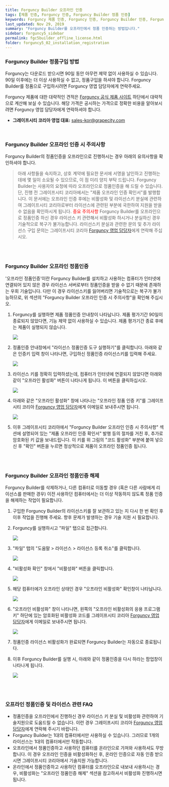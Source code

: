 ```yaml
---
title: Forguncy Builder 오프라인 인증
tags: [제품 인증, Forguncy 인증, Forguncy Builder 정품 인증]
keywords: Forguncy 제품 인증, Forguncy 인증, Forguncy Builder 인증, Forguncy 정품, Forguncy 정품 인증, Forguncy Builder 정품, Forguncy Builder 정품 인증
last_updated: Nov 29, 2019
summary: "Forguncy Builder를 오프라인에서 정품 인증하는 방법입니다."
sidebar: forguncy5_sidebar
permalink: fgc5builder_offline_license.html
folder: forguncy5_02_installation_registration
---
```


### Forguncy Builder 정품구입 방법

Forguncy는 다운로드 받으시면 90일 동안 아무런 제약 없이 사용하실 수 있습니다. 90일 이후에는 더 이상 사용하실 수 없고, 정품구입을 하셔야 합니다. Forguncy Builder를 정품으로 구입하시려면 Forguncy 영엽 담당자에게 연락주세요.

Forguncy 제품에 대한 대략적인 견적은 [Forguncy 공식 제품 사이트](https://www.grapecity.co.kr/solutions/forguncy) 하단에서 대략적으로 계산해 보실 수 있습니다. 해당 가격은 공시하는 가격으로 정확한 비용을 알아보시려면 Forguncy 영업 담당자에게 연락하셔야 합니다.

- **그레이프시티 코리아 영업 대표:** [sales-kor@grapecity.com](mailto:sales-kor@grapecity.com)

<br />

### Forguncy Builder 오프라인 인증 시 주의사항

Forguncy Builder의 정품인증을 오프라인으로 진행하시는 경우 아래의 유의사항을 확인하셔야 합니다.

> 아래 사항들을 숙지하고, 상호 계약에 필요한 문서에 서명을 날인하고 진행하는 데에 몇 일이 소요될 수 있으므로, 이 점 미리 양지 부탁 드립니다.
> Forguncy Builder는 사용자의 요청에 따라 오프라인으로 정품인증을 해 드릴 수 있습니다. 단, 진행 전 그레이프시티 코리아에서는 "제품 오프라인 인증 확인서"를 발행합니다. 이 문서에는 오프라인 인증 후에는 비활성화 및 라이선스키 분실에 관련하여 그레이프시티 코리아로부터 라이선스에 관련된 부분에 국한하여 지원을 받을 수 없음을 확인하시게 됩니다.
> <font color="red">중요 주의사항</font>
> Forguncy Builder를 오프라인으로 정품인증 하신 경우 라이선스 키 관련해서 비활성화 하시거나 분실하신 경우 기술적으로 복구가 불가능합니다.
> 라이선스키 분실과 관련한 문의 및 추가 라이선스 구입 문의는 그레이프시티 코리아 [Forguncy 영업 담당자](mailto:sales-kor@grapecity.com)에게 연락해 주십시오.

<br /><br />

### Forguncy Builder 오프라인 정품인증

'오프라인 정품인증'이란 Forguncy Builder를 설치하고 사용하는 컴퓨터가 인터넷에 연결되어 있지 않은 경우 라이선스 서버로부터 정품인증을 받을 수 없기 때문에 존재하는 우회 기술입니다. 다만 이 경우 라이선스키를 잃어버리면 기술적으로는 복구가 불가능하므로, 위 섹션의 "Forguncy Builder 오프라인 인증 시 주의사항"을 확인해 주십시오.

1. Forguncy를 실행하면 제품 정품인증 안내창이 나타납니다. 제품 평가기간 90일이 종료되지 않았다면, 기능 제약 없이 사용하실 수 있습니다. 제품 평가기간 종료 후에는 제품이 실행되지 않습니다.

    ![]({{site.url}}/images/forguncy5/license_register01.png)

2. 정품인증 안내창에서 "라이선스 정품인증 도구 실행하기"를 클릭합니다. 아래와 같은 인증키 입력 창이 나타나면, 구입하신 정품인증 라이선스키를 입력해 주세요.

    ![]({{site.url}}/images/forguncy5/license_register02.png)

3. 라이선스 키를 정확히 입력하셨는데, 컴퓨터가 인터넷에 연결되지 않았다면 아래와 같이 "오프라인 활성화" 버튼이 나타나게 됩니다. 이 버튼을 클릭하십시오.

    ![]({{site.url}}/images/forguncy5/license_offline_register03.png)

4. 아래와 같은 "오프라인 활성화" 창에 나타나는 "오프라인 정품 인증 키"를 그레이프시티 코리아 [Forguncy 영업 담당자](mailto:sales-kor@grapecity.com)에게 이메일로 보내주시면 됩니다.

    ![]({{site.url}}/images/forguncy5/license_offline_register04.png)

5. 이후 그레이프시티 코리아에서 "Forguncy Builder 오프라인 인증 시 주의사항" 섹션에 설명되어 있는 "제품 오프라인 인증 확인서" 발행 등의 절차를 거친 후, 추가로 암호화된 키 값을 보내드립니다. 이 키를 위 그림의 "코드 활성화" 부분에 붙여 넣으신 후 "확인" 버튼을 누르면 정상적으로 제품이 오프라인 정품인증 됩니다.

<br /><br />

### Forguncy Builder 오프라인 정품인증 해제

Forguncy Builder를 삭제하거나, 다른 컴퓨터로 이동할 경우 (혹은 다른 사람에게 리이선스를 판매한 경우) 이전 사용하던 컴퓨터에서는 더 이상 작동하지 않도록 정품 인증을 해제하는 작업이 필요합니다.

1. 구입한 Forguncy Builder의 라이선스키를 잘 보관하고 있는 지 다시 한 번 확인 후 이후 작업을 진행해 주세요. 향후 문제가 발생하는 경우 기술 지원 시 필요합니다.

2. Forguncy를 실행하시고 "파일" 탭으로 접근합니다.

    ![]({{site.url}}/images/forguncy5/license_unregister01.png)

3. "파일" 탭의 "도움말 > 라이선스 > 라이선스 등록 취소"를 클릭합니다.

    ![]({{site.url}}/images/forguncy5/license_unregister02.png)

4. "비활성화 확인" 창에서 "비활성화" 버튼을 클릭합니다.

    ![]({{site.url}}/images/forguncy5/license_unregister03.png)

5. 해당 컴퓨터에가 오프라인 상태인 경우 "오프라인 비활성화" 확인창이 나타납니다.

    ![]({{site.url}}/images/forguncy5/license_offline_unregister04.png)

6. "오프라인 비활성화" 창이 나타나면, 왼쪽의 "오프라인 비활성화의 응용 프로그램 키" 하단에 있는 암호화된 비활성화 코드를 그레이프시티 코리아 [Forguncy 영업 담당자](mailto:sales-kor@grapecity.com)에게 이메일로 보내주시면 됩니다.

    ![]({{site.url}}/images/forguncy5/license_offline_unregister05.png)

7. 정품인증 라이선스 비활성화가 완료되면 Forguncy Builder는 자동으로 종료됩니다.

8. 이후 Forguncy Builder를 실행 시, 아래와 같이 정품인증을 다시 하라는 팜업창이 나타나게 됩니다.

    ![]({{site.url}}/images/forguncy5/license_register01.png)

<br /><br />

### 오프라인 정품인증 및 라이선스 관련 FAQ

* 정품인증을 오프라인에서 진행하신 경우 라이선스 키 분실 및 비활성화 관련하여 기술지원으로 도움드릴 수 없습니다. 이런 경우 그레이프시티 코리아 [Forguncy 영업 담당자](mailto:sales-kor@grapecity.com)에게 연락해 주시기 바랍니다.
* Forguncy Builder는 1대의 컴퓨터에서만 사용하실 수 있습니다. 그러므로 1개의 라이선스는 1대의 컴퓨터에서만 작동합니다.
* 오프라인에서 정품인증하고 사용하던 컴퓨터를 온라인으로 가져와 사용하셔도 무방합니다. 이 경우 오프라인 인증을 비활성화하신 후, 온라인 인증으로 자동 인증 받으시면 그레이프시티 코리아에서 기술지원 가능합니다.
* 온라인에서 정품인증하고 사용하던 컴퓨터를 오프라인으로 내보내 사용하시는 경우, 비활성화는 "오프라인 정품인증 해제" 섹션을 참고하셔서 비활성화 진행하시면 됩니다.

<br /><br />